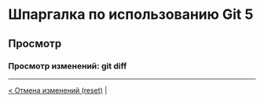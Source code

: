 # Шпаргалка по использованию Git 5

## Просмотр

### Просмотр изменений: git diff

***

[< Отмена изменений (reset)](git-cheat-sheet-4.md) |